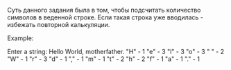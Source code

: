 Суть данного задания была в том, чтобы подсчитать количество символов в веденной строке. Если такая строка уже вводилась - избежать повторной калькуляции.

Example:

Enter a string:
Hello World, motherfather.
"H" - 1
"e" - 3
"l" - 3
"o" - 3
" " - 2
"W" - 1
"r" - 3
"d" - 1
"," - 1
"m" - 1
"t" - 2
"h" - 2
"f" - 1
"a" - 1
"." - 1